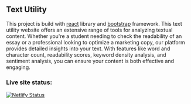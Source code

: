 ## Text Utility
This project is build with <a href = "https://legacy.reactjs.org/">react</a> library and <a href = "https://getbootstrap.com/">bootstrap</a> framework.
This text utility website offers an extensive range of tools for analyzing textual content. Whether you're a student needing to check the readability of an essay or a professional looking to optimize a marketing copy, our platform provides detailed insights into your text. With features like word and character count, readability scores, keyword density analysis, and sentiment analysis, you can ensure your content is both effective and engaging.

### Live site status:
[![Netlify Status](https://api.netlify.com/api/v1/badges/7e9107c7-95ab-4dca-a69e-fc329eef43ae/deploy-status)](https://app.netlify.com/sites/textutility-wordscounter/deploys)

